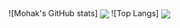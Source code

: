 
<a>
  ![Mohak's GitHub stats]
  <img align="center" src="https://github-readme-stats.vercel.app/api?username=Mohak327&show_icons=true&count_private=true&theme=radical" />
</a>
<a>
  ![Top Langs]
  <img align="center" src="https://github-readme-stats.vercel.app/api/top-langs/?username=Mohak327&layout=compact&theme=radical" />
</a>
